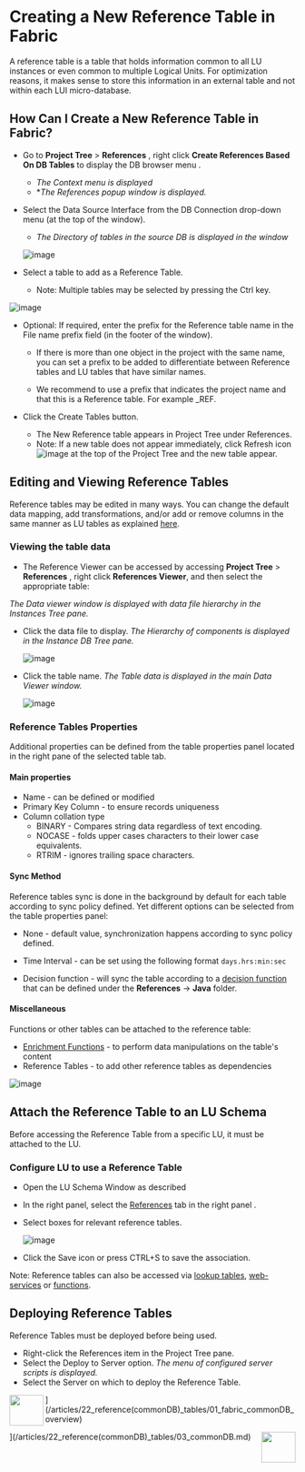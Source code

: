 # Creating a New Reference Table in Fabric

A  reference table is a table that holds information common to all LU instances or even common to multiple Logical Units. For optimization reasons, it makes sense to store this information in an external table and not within each LUI micro-database.



## How Can I Create a New Reference Table in Fabric?

- Go to **Project Tree** > **References** , right click **Create References Based On DB Tables** to display the DB browser menu .
  - *The Context menu is displayed*
  - **The References popup window is displayed.*

  

- Select the Data Source Interface from the DB Connection drop-down menu (at the top of the window).

  - *The Directory of tables in the source DB is displayed in the window*

  ![image](/articles/22_reference(commonDB)_tables/images/01_create_new_common_tables.PNG)

  

- Select a table to add as a Reference Table.
  
  - Note: Multiple tables may be selected by pressing the Ctrl key.

![image](/articles/22_reference(commonDB)_tables/images/02_create_new_common_tables_schema.PNG)



- Optional: If required, enter the prefix for the Reference table name in the File name prefix field (in the footer of the window).
  - If there is more than one object in the project with the same name, you can set a prefix to be added to differentiate between Reference tables and LU tables that have similar names. 

  - We recommend to use a prefix that indicates the project name and that this is a Reference table. For example <proj-prefix>_REF.

    

- Click the Create Tables button.

  - The New Reference table appears in Project Tree under References. 
  - Note: If a new table does not appear immediately, click Refresh icon ![image](/articles/22_reference(commonDB)_tables/images/03_create_new_common_tables_refreshbutton.PNG) at the top of the Project Tree and the new table appear.

  

## Editing and Viewing Reference Tables

Reference tables may be edited in many ways. You can change the default data mapping, add transformations, and/or add or remove columns in the same manner as LU tables as explained [here](/articles/07_table_population/01_table_population_overview.md).

### Viewing the table data 

- The Reference Viewer can be accessed  by accessing  **Project Tree** > **References** , right click **References Viewer**, and then select the appropriate table:

*The Data viewer window is displayed with data file hierarchy in the Instances Tree pane.*

- Click the data file to display.
  *The Hierarchy of components is displayed in the Instance DB Tree pane.*

  ![image](/articles/22_reference(commonDB)_tables/images/05_create_new_common_tables_dataviewer.PNG)

- Click the table name.
  *The Table data is displayed in the main Data Viewer window.*

   ![image](/articles/22_reference(commonDB)_tables/images/04_create_new_common_tables_dataviewer.PNG)





### Reference Tables Properties

Additional properties can be defined from the table properties panel located in the right pane of the selected table tab.



#### Main properties

- Name - can be defined or modified
- Primary Key Column - to ensure records uniqueness
- Column collation type
  - BINARY - Compares string data regardless of text encoding.
  - NOCASE -  folds upper cases characters to their lower case equivalents.
  - RTRIM - ignores trailing space characters.



#### Sync Method

Reference tables sync is done in the background by default for each table according to sync policy defined. Yet different options can be selected from the table properties panel:

- None - default value, synchronization happens according to sync policy defined.

- Time Interval - can be set using the following format ```days.hrs:min:sec```

- Decision function - will sync the table according to a [decision function](/articles/14_sync_LU_instance/05_sync_decision_functions.md) that can be defined under the **References** -> **Java** folder. 

  

#### Miscellaneous

Functions or other tables can be attached to the reference table:

- [Enrichment Functions](/articles/10_enrichment_function/01_enrichment_function_overview.md) - to perform data manipulations on the table's content
- Reference Tables - to add other reference tables as dependencies 

![image](/articles/22_reference(commonDB)_tables/images/06_create_new_common_tables_properties.PNG)



## Attach the Reference Table to an LU Schema

Before accessing the Reference Table from a specific LU, it must be attached to the LU.

### Configure LU to use a Reference Table

- Open the LU Schema Window as described 

- In the right panel, select the [References](/articles/03_logical_units/15_LU_schema_edit_reference_tab.md) tab in the right panel .

- Select boxes for relevant reference tables.

  ![image](/articles/22_reference(commonDB)_tables/images/07_create_new_common_tables_LU_Ref.PNG)

- Click the Save icon or press CTRL+S to save the association. 

Note: Reference tables can also be accessed via [lookup tables](/articles/07_table_population/11_lookup_tables.md), [web-services](/articles/15_web_services_and_graphit/01_web_services_overview.md) or [functions](/articles/10_enrichment_function/01_enrichment_function_overview.md).



## Deploying Reference Tables

Reference Tables must be deployed before being used.

- Right-click the References item in the Project Tree pane.
- Select the Deploy to Server option.
  *The menu of configured server scripts is displayed.*
- Select the Server on which to deploy the Reference Table.
  

<img align="left" width="60" height="54" src="/articles/images/Previous.png">](/articles/22_reference(commonDB)_tables/01_fabric_commonDB_overview)

<img align="right" width="60" height="54" src="/articles/images/Next.png">](/articles/22_reference(commonDB)_tables/03_commonDB.md)

